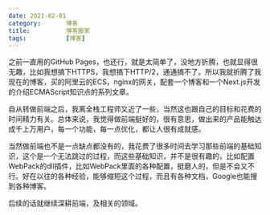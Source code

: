 ```yaml
---
date: 2021-02-01
category:       博客
title:          博客搬家
tags:           [博客]
---
```


之前一直用的GitHub Pages，也还行，就是太简单了，没地方折腾，也就显得很无趣，比如我想搞下HTTPS，我想搞下HTTP/2，通通搞不了。所以我就折腾了我现在的博客，买的阿里云的ECS，nginx的网关，配套一个博客和一个Next.js开发的介绍ECMAScript知识点的系列文章。
<!--more-->
自从转做前端之后，我离全栈工程师又近了一些，当然这也跟自己的目标和花费的时间精力有关。总体来说，我觉得做前端挺好的，很有意思，做出来的产品能触达成千上万用户，每一个功能，每一点优化，都让人很有成就感。

当然做前端也不是一点缺点都没有的，我花费了很多时间去学习那些前端的基础知识，这个是一个无法跳过的过程，而这些基础知识，并不是很有趣的，比如配置WebPack的dll插件，比如WebPack里面的各种配置，挺磨人的，但是不会又不行。好在以往的各种经验，能够缩短这个过程，而且有各种文档，Google也能搜到各种博客。

后续的话就继续深耕前端，及相关的领域。
